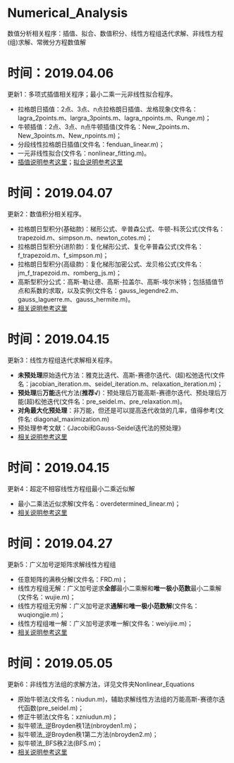 # Numerical_Analysis
数值分析相关程序：插值、拟合、数值积分、线性方程组迭代求解、非线性方程(组)求解、常微分方程数值解

# 时间：2019.04.06

更新1：多项式插值相关程序；最小二乘一元非线性拟合程序。

- 拉格朗日插值：2点、3点、n点拉格朗日插值、龙格现象(文件名：lagra_2points.m、largra_3points.m、lagra_npoints.m、Runge.m)；
- 牛顿插值：2点、3点、n点牛顿插值(文件名：New_2points.m、New_3points.m、New_npoints.m)；
- 分段线性拉格朗日插值(文件名：fenduan_linear.m)；
- 一元非线性拟合(文件名：nonlinear_fitting.m)。
- [插值说明参考这里](https://www.jianshu.com/p/add2e938271c)；[拟合说明参考这里](https://www.jianshu.com/p/41caace02f39)

# 时间：2019.04.07

更新2：数值积分相关程序。

- 拉格朗日型积分(基础款)：梯形公式、辛普森公式、牛顿-科茨公式(文件名：trapezoid.m、simpson.m、newton_cotes.m)；
- 拉格朗日型积分(进阶款)：复化梯形公式、复化辛普森公式(文件名：f_trapezoid.m、f_simpson.m)；
- 拉格朗日型积分(高级款)：复化梯形加密公式、龙贝格公式(文件名：jm_f_trapezoid.m、romberg_js.m)；
- 高斯型积分公式：高斯-勒让德、高斯-拉盖尔、高斯-埃尔米特；包括插值节点和系数的求取，以及实例(文件名：gauss_legendre2.m、gauss_laguerre.m、gauss_hermite.m)。
- [相关说明参考这里](https://www.jianshu.com/p/c6fdfe11e6bc)

# 时间：2019.04.15

更新3：线性方程组迭代求解相关程序。

- **未预处理**原始迭代方法：雅克比迭代、高斯-赛德尔迭代、(超)松弛迭代(文件名：jacobian_iteration.m、seidel_iteration.m、relaxation_iteration.m)；
- **预处理**后**万能**迭代方法(**推荐√**)：预处理后万能高斯-赛德尔迭代、预处理后万能(超)松弛迭代(文件名：pre_seidel.m、pre_relaxation.m)。
- **对角最大化预处理**：非万能，但还是可以提高迭代收敛的几率，值得参考(文件名: diagonal_maximization.m)
- 预处理参考文献：《Jacobi和Gauss-Seidel迭代法的预处理》
- [相关说明参考这里](https://www.jianshu.com/p/e14d9e910984)

# 时间：2019.04.15

更新4：超定不相容线性方程组最小二乘近似解

- 最小二乘法近似求解(文件名：overdetermined_linear.m)；
- [相关说明参考这里](https://www.jianshu.com/p/3d8abb3ba7d3)

# 时间：2019.04.27

更新5：广义加号逆矩阵求解线性方程组

- 任意矩阵的满秩分解(文件名：FRD.m)；
- 线性方程组无解：广义加号逆求**全部**最小二乘解和**唯一极小范数**最小二乘解(文件名：wujie.m)；
- 线性方程组无穷解：广义加号逆求**通解**和**唯一极小范数解**(文件名：wuqiongjie.m)；
- 线性方程组唯一解：广义加号逆求唯一解(文件名：weiyijie.m)；
- [相关说明参考这里](https://www.jianshu.com/p/8777e5d11a03)

# 时间：2019.05.05

更新6：非线性方法组的求解方法，详见文件夹Nonlinear_Equations
- 原始牛顿法(文件名：niudun.m)，辅助求解线性方法组的万能高斯-赛德尔迭代函数(pre_seidel.m)；
- 修正牛顿法(文件名：xzniudun.m)；
- 拟牛顿法_逆Broyden秩1法(nbroyden1.m)；
- 拟牛顿法_逆Broyden秩1第二方法(nbroyden2.m)；
- 拟牛顿法_BFS秩2法(BFS.m)；
- [相关说明参考这里](https://www.jianshu.com/p/4e2d6a45aa67)
